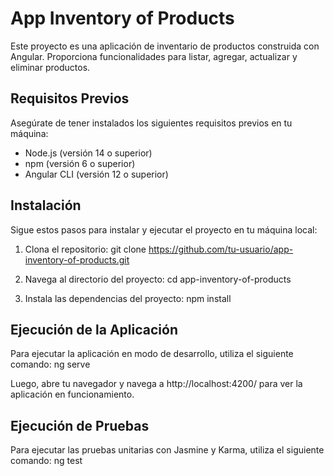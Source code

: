 # App Inventory of Products

Este proyecto es una aplicación de inventario de productos construida con Angular. Proporciona funcionalidades para listar, agregar, actualizar y eliminar productos.

## Requisitos Previos

Asegúrate de tener instalados los siguientes requisitos previos en tu máquina:

- Node.js (versión 14 o superior)
- npm (versión 6 o superior)
- Angular CLI (versión 12 o superior)

## Instalación

Sigue estos pasos para instalar y ejecutar el proyecto en tu máquina local:

1. Clona el repositorio:
  git clone https://github.com/tu-usuario/app-inventory-of-products.git


2. Navega al directorio del proyecto:
  cd app-inventory-of-products

3. Instala las dependencias del proyecto:
  npm install


## Ejecución de la Aplicación

Para ejecutar la aplicación en modo de desarrollo, utiliza el siguiente comando:
  ng serve


Luego, abre tu navegador y navega a http://localhost:4200/ para ver la aplicación en funcionamiento.


## Ejecución de Pruebas
Para ejecutar las pruebas unitarias con Jasmine y Karma, utiliza el siguiente comando:
  ng test

